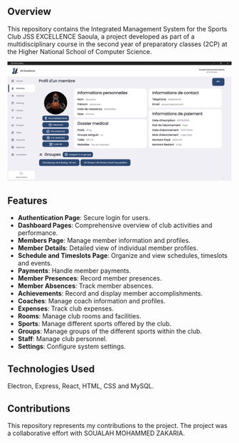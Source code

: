 ## Overview

This repository contains the Integrated Management System for the Sports Club JSS EXCELLENCE Saoula, a project developed as part of a multidisciplinary course in the second year of preparatory classes (2CP) at the Higher National School of Computer Science.

![Member](githubutils/member.png)

## Features

- **Authentication Page**: Secure login for users.
- **Dashboard Pages**: Comprehensive overview of club activities and performance.
- **Members Page**: Manage member information and profiles.
- **Member Details**: Detailed view of individual member profiles.
- **Schedule and Timeslots Page**: Organize and view schedules, timeslots and events.
- **Payments**: Handle member payments.
- **Member Presences**: Record member presences.
- **Member Absences**: Track member absences.
- **Achievements**: Record and display member accomplishments.
- **Coaches**: Manage coach information and profiles.
- **Expenses**: Track club expenses.
- **Rooms**: Manage club rooms and facilities.
- **Sports**: Manage different sports offered by the club.
- **Groups**: Manage groups of the different sports within the club.
- **Staff**: Manage club personnel.
- **Settings**: Configure system settings.

## Technologies Used

Electron, Express, React, HTML, CSS and MySQL.

## Contributions

This repository represents my contributions to the project. The project was a collaborative effort with SOUALAH MOHAMMED ZAKARIA.

